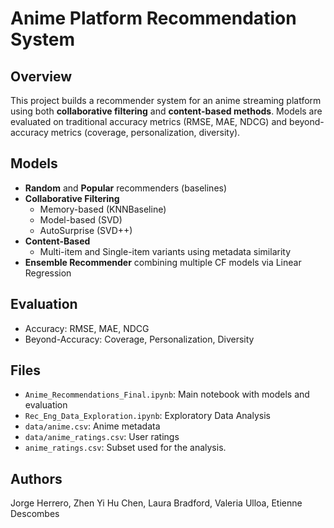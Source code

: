 # Anime Platform Recommendation System

## Overview

This project builds a recommender system for an anime streaming platform using both **collaborative filtering** and **content-based methods**. Models are evaluated on traditional accuracy metrics (RMSE, MAE, NDCG) and beyond-accuracy metrics (coverage, personalization, diversity).

## Models

- **Random** and **Popular** recommenders (baselines)
- **Collaborative Filtering**
  - Memory-based (KNNBaseline)
  - Model-based (SVD)
  - AutoSurprise (SVD++)
- **Content-Based**
  - Multi-item and Single-item variants using metadata similarity
- **Ensemble Recommender** combining multiple CF models via Linear Regression

## Evaluation

- Accuracy: RMSE, MAE, NDCG
- Beyond-Accuracy: Coverage, Personalization, Diversity

## Files

- `Anime_Recommendations_Final.ipynb`: Main notebook with models and evaluation
- `Rec_Eng_Data_Exploration.ipynb`: Exploratory Data Analysis
- `data/anime.csv`: Anime metadata
- `data/anime_ratings.csv`: User ratings
- `anime_ratings.csv`: Subset used for the analysis.


## Authors

Jorge Herrero, Zhen Yi Hu Chen, Laura Bradford, Valeria Ulloa, Etienne Descombes
